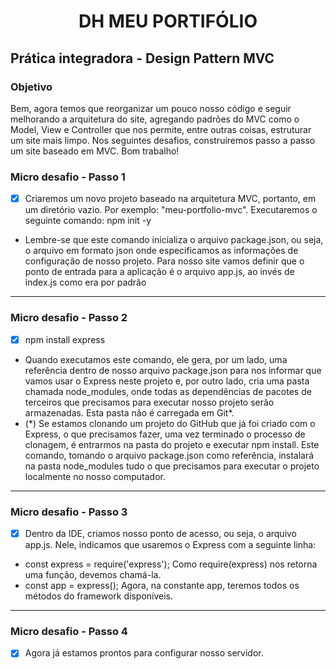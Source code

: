 


<h1 align="center">DH MEU PORTIFÓLIO</h1>

## Prática integradora - Design Pattern MVC 
### Objetivo 
<div>
Bem, agora temos que reorganizar um pouco nosso código e seguir melhorando a
arquitetura do site, agregando padrões do MVC como o Model, View e Controller que nos
permite, entre outras coisas, estruturar um site mais limpo.
Nos seguintes desafios, construiremos passo a passo um site baseado em MVC.
Bom trabalho!
</div>

### Micro desafio - Passo 1 

- [X] Criaremos um novo projeto baseado na arquitetura MVC, portanto, em um diretório
vazio. Por exemplo: "meu-portfolio-mvc". Executaremos o seguinte comando: npm init -y
- Lembre-se que este comando inicializa o arquivo package.json, ou seja, o arquivo em
formato json onde especificamos as informações de configuração de nosso projeto.
Para nosso site vamos definir que o ponto de entrada para a aplicação é o arquivo app.js,
ao invés de index.js como era por padrão

<hr>

### Micro desafio - Passo 2 



- [X] npm install express
- Quando executamos este comando, ele gera, por um lado, uma referência dentro de
nosso arquivo package.json para nos informar que vamos usar o Express neste projeto
e, por outro lado, cria uma pasta chamada node_modules, onde todas as dependências
de pacotes de terceiros que precisamos para executar nosso projeto serão armazenadas.
Esta pasta não é carregada em Git*.
- (*) Se estamos clonando um projeto do GitHub que já foi criado com o Express, o que
precisamos fazer, uma vez terminado o processo de clonagem, é entrarmos na pasta do
projeto e executar npm install. Este comando, tomando o arquivo package.json como
referência, instalará na pasta node_modules tudo o que precisamos para executar o
projeto localmente no nosso computador.

<hr>

### Micro desafio - Passo 3


- [X] Dentro da IDE, criamos nosso ponto de acesso, ou seja, o arquivo app.js. Nele, indicamos
que usaremos o Express com a seguinte linha:
- const express = require('express');
Como require(express) nos retorna uma função, devemos chamá-la.
- const app = express();
Agora, na constante app, teremos todos os métodos do framework disponíveis.

<hr>

### Micro desafio - Passo 4
- [X] Agora já estamos prontos para configurar nosso servidor.

